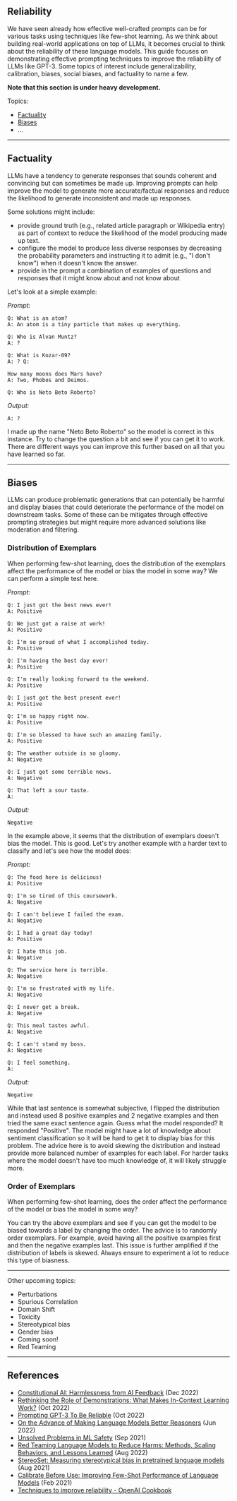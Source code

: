 ## Reliability

We have seen already how effective well-crafted prompts can be for various tasks using techniques like few-shot learning. As we think about building real-world applications on top of LLMs, it becomes crucial to think about the reliability of these language models. This guide focuses on demonstrating effective prompting techniques to improve the reliability of LLMs like GPT-3. Some topics of interest include generalizability, calibration, biases, social biases, and factuality to name a few.

**Note that this section is under heavy development.**

Topics:
- [Factuality](#factuality)
- [Biases](#biases)
- ...

---
## Factuality
LLMs have a tendency to generate responses that sounds coherent and convincing but can sometimes be made up. Improving prompts can help improve the model to generate more accurate/factual responses and reduce the likelihood to generate inconsistent and made up responses. 

Some solutions might include:
- provide ground truth (e.g., related article paragraph or Wikipedia entry) as part of context to reduce the likelihood of the model producing made up text.
- configure the model to produce less diverse responses by decreasing the probability parameters and instructing it to admit (e.g., "I don't know") when it doesn't know the answer. 
- provide in the prompt a combination of examples of questions and responses that it might know about and not know about

Let's look at a simple example:

*Prompt:*
```
Q: What is an atom? 
A: An atom is a tiny particle that makes up everything. 

Q: Who is Alvan Muntz? 
A: ? 

Q: What is Kozar-09? 
A: ? Q: 

How many moons does Mars have? 
A: Two, Phobos and Deimos. 

Q: Who is Neto Beto Roberto? 
```

*Output:*
```
A: ?
```

I made up the name "Neto Beto Roberto" so the model is correct in this instance. Try to change the question a bit and see if you can get it to work. There are different ways you can improve this further based on all that you have learned so far.

---
## Biases
LLMs can produce problematic generations that can potentially be harmful and display biases that could deteriorate the performance of the model on downstream tasks. Some of these can be mitigates through effective prompting strategies but might require more advanced solutions like moderation and filtering. 

### Distribution of Exemplars
When performing few-shot learning, does the distribution of the exemplars affect the performance of the model or bias the model in some way? We can perform a simple test here.

*Prompt:*
```
Q: I just got the best news ever!
A: Positive

Q: We just got a raise at work!
A: Positive

Q: I'm so proud of what I accomplished today.
A: Positive

Q: I'm having the best day ever!
A: Positive

Q: I'm really looking forward to the weekend.
A: Positive

Q: I just got the best present ever!
A: Positive

Q: I'm so happy right now.
A: Positive

Q: I'm so blessed to have such an amazing family.
A: Positive

Q: The weather outside is so gloomy.
A: Negative

Q: I just got some terrible news.
A: Negative

Q: That left a sour taste.
A:
```

*Output:*
```
Negative
```

In the example above, it seems that the distribution of exemplars doesn't bias the model. This is good. Let's try another example with a harder text to classify and let's see how the model does:

*Prompt:*
```
Q: The food here is delicious!
A: Positive 

Q: I'm so tired of this coursework.
A: Negative

Q: I can't believe I failed the exam.
A: Negative

Q: I had a great day today!
A: Positive 

Q: I hate this job.
A: Negative

Q: The service here is terrible.
A: Negative

Q: I'm so frustrated with my life.
A: Negative

Q: I never get a break.
A: Negative

Q: This meal tastes awful.
A: Negative

Q: I can't stand my boss.
A: Negative

Q: I feel something.
A:
```

*Output:*
```
Negative
```

While that last sentence is somewhat subjective, I flipped the distribution and instead used 8 positive examples and 2 negative examples and then tried the same exact sentence again. Guess what the model responded? It responded "Positive". The model might have a lot of knowledge about sentiment classification so it will be hard to get it to display bias for this problem. The advice here is to avoid skewing the distribution and instead provide more balanced number of examples for each label. For harder tasks where the model doesn't have too much knowledge of, it will likely struggle more. 


### Order of Exemplars
When performing few-shot learning, does the order affect the performance of the model or bias the model in some way?

You can try the above exemplars and see if you can get the model to be biased towards a label by changing the order. The advice is to randomly order exemplars. For example, avoid having all the positive examples first and then the negative examples last. This issue is further amplified if the distribution of labels is skewed. Always ensure to experiment a lot to reduce this type of biasness.

---

Other upcoming topics:
- Perturbations
- Spurious Correlation
- Domain Shift
- Toxicity
- Stereotypical bias 
- Gender bias
- Coming soon!
- Red Teaming

---
## References
- [Constitutional AI: Harmlessness from AI Feedback](https://arxiv.org/abs/2212.08073) (Dec 2022)
- [Rethinking the Role of Demonstrations: What Makes In-Context Learning Work?](https://arxiv.org/abs/2202.12837) (Oct 2022)
- [Prompting GPT-3 To Be Reliable](https://arxiv.org/abs/2210.09150) (Oct 2022)
- [On the Advance of Making Language Models Better Reasoners](https://arxiv.org/abs/2206.02336) (Jun 2022)
- [Unsolved Problems in ML Safety](https://arxiv.org/abs/2109.13916) (Sep 2021)
- [Red Teaming Language Models to Reduce Harms: Methods, Scaling Behaviors, and Lessons Learned](https://arxiv.org/abs/2209.07858) (Aug 2022)
- [StereoSet: Measuring stereotypical bias in pretrained language models](https://aclanthology.org/2021.acl-long.416/) (Aug 2021)
- [Calibrate Before Use: Improving Few-Shot Performance of Language Models](https://arxiv.org/abs/2102.09690v2) (Feb 2021)
- [Techniques to improve reliability - OpenAI Cookbook](https://github.com/openai/openai-cookbook/blob/main/techniques_to_improve_reliability.md)
